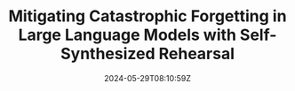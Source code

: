---
title: "Mitigating Catastrophic Forgetting in Large Language Models with Self-Synthesized Rehearsal"
authors:
- Jianheng Huang
- Leyang Cui
- Ante Wang
- Chengyi Yang
- Xinting Liao
- Linfeng Song
- Junfeng Yao
- Jinsong Su
author_notes:
- "共同一作"
- "共同一作"
- 
- 
- 
- 
- 
- "通讯作者"
date: "2024-05-29T08:10:59Z"
publishDate: "2025-05-29T08:10:59Z"
publication_types: [大模型训练]
publication: "**In Proc. of ACL 2024.** (CCF-A类)"
---